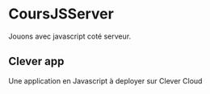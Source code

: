 # CoursJSServer

Jouons avec javascript coté serveur.

## Clever app
Une application en Javascript à deployer sur Clever Cloud

